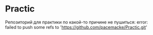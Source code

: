 # Practic
Репозиторий для практики
по какой-то причине не пушиться: 
error: failed to push some refs to 'https://github.com/pacemacke/Practic.git'
